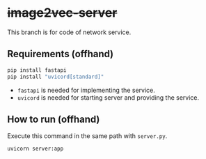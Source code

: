 # ~~image2vec-server~~
This branch is for code of network service.

## Requirements (offhand)

```bash
pip install fastapi
pip install "uvicord[standard]"
```

- `fastapi` is needed for implementing the service.
- `uvicord` is needed for starting server and providing the service.

## How to run (offhand)
Execute this command in the same path with `server.py`.

```bash
uvicorn server:app
```
